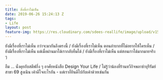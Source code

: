 ```yaml
---
title: สิ่งที่เราไม่เห็น
date: 2019-06-26 15:24:13 Z
tags:
- Life
layout: post
feature-img: https://res.cloudinary.com/sdees-reallife/image/upload/v1561562747/IMG_8268.jpg
---
```


ยังมีเรื่องที่เราไม่เห็น กว่าจะมากันถึงตรงนี้ / ยังมีเรื่องที่เราไม่เห็น ตอนลำบากที่ไม่อยากให้ใครเห็น / ยังมีเรื่องที่เราไม่เห็น แต่เมื่อผ่านมาได้เรากลับยิ้มได้ / ยังมีเรื่องที่เราไม่เห็น แต่สอนเราได้มากมายจริง ๆ

<i class="fa fa-child" style="color:plum"></i>

อืม ... นั่งคุยกับสตีฟกึ่ง ๆ อาศัยหนังสือ Design Your Life / ไม่รู้ว่าน้องที่ร้านทวีกิจพลาซ่าบุรีรัมย์ สาขา 69 สูงเนิน เค้าดีใจอะไรกัน - แต่เราก็ยินดีไปกับเค้าด้วยเช่นกัน
